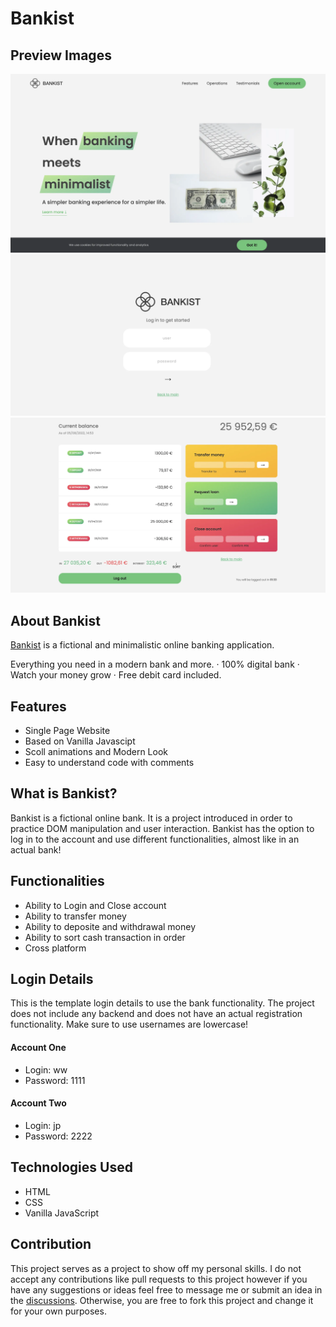 # Bankist

## Preview Images

<img src="/img/project-preview.webp" ></img>
<img src="/img/project-preview-2.webp" ></img>
<img src="/img/project-preview-3.webp" ></img>

## About Bankist

<a href="bankist-webapp02.netlify.app/">Bankist</a> is a fictional and minimalistic online banking application.

Everything you need in a modern bank and more.
· 100% digital bank
· Watch your money grow
· Free debit card included.

## Features

- Single Page Website
- Based on Vanilla Javascipt
- Scoll animations and Modern Look
- Easy to understand code with comments 

## What is Bankist?

Bankist is a fictional online bank. It is a project introduced in order to practice DOM manipulation and user interaction. Bankist has the option to log in to the account and use different functionalities, almost like in an actual bank!

## Functionalities

- Ability to Login and Close account
- Ability to transfer money
- Ability to deposite and withdrawal money
- Ability to sort cash transaction in order
- Cross platform



## Login Details

This is the template login details to use the bank functionality. The project does not include any backend and does not have an actual registration functionality. Make sure to use usernames are lowercase!

#### Account One

- Login: ww
- Password: 1111

#### Account Two

- Login: jp
- Password: 2222

## Technologies Used

- HTML
- CSS
- Vanilla JavaScript

## Contribution

This project serves as a project to show off my personal skills. I do not accept any contributions like pull requests to this project however if you have any suggestions or ideas feel free to message me or submit an idea in the [discussions](https://github.com/chakitg/Bankist-WebApp.git). Otherwise, you are free to fork this project and change it for your own purposes.
